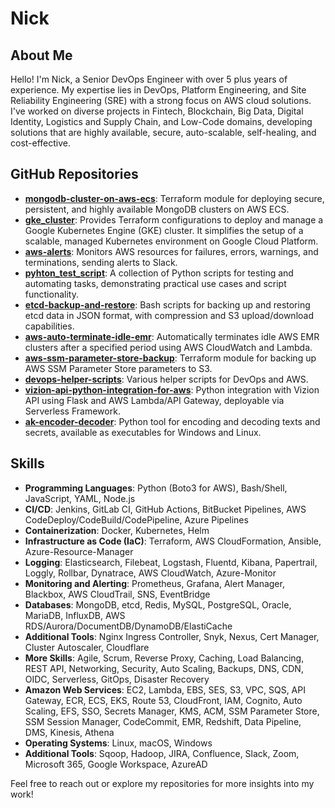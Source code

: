 # Nick

## About Me

Hello! I'm Nick, a Senior DevOps Engineer with over 5 plus years of experience. My expertise lies in DevOps, Platform Engineering, and Site Reliability Engineering (SRE) with a strong focus on AWS cloud solutions. I've worked on diverse projects in Fintech, Blockchain, Big Data, Digital Identity, Logistics and Supply Chain, and Low-Code domains, developing solutions that are highly available, secure, auto-scalable, self-healing, and cost-effective.

## GitHub Repositories

- **[mongodb-cluster-on-aws-ecs](https://github.com/CaptainNick01/mongodb-cluster-on-aws-ecs)**: Terraform module for deploying secure, persistent, and highly available MongoDB clusters on AWS ECS.
- **[gke_cluster](https://github.com/CaptainNick01/gke_cluster)**: Provides Terraform configurations to deploy and manage a Google Kubernetes Engine (GKE) cluster. It simplifies the setup of a scalable, managed Kubernetes environment on Google Cloud Platform.
- **[aws-alerts](https://github.com/CaptainNick01/aws-alerts)**: Monitors AWS resources for failures, errors, warnings, and terminations, sending alerts to Slack.
- **[pyhton_test_script](https://github.com/CaptainNick01/python_test_script)**: A collection of Python scripts for testing and automating tasks, demonstrating practical use cases and script functionality.
- **[etcd-backup-and-restore](https://github.com/CaptainNick01/etcd-backup-and-restore)**: Bash scripts for backing up and restoring etcd data in JSON format, with compression and S3 upload/download capabilities.
- **[aws-auto-terminate-idle-emr](https://github.com/yourusername/aws-auto-terminate-idle-emr)**: Automatically terminates idle AWS EMR clusters after a specified period using AWS CloudWatch and Lambda.
- **[aws-ssm-parameter-store-backup](https://github.com/yourusername/aws-ssm-parameter-store-backup)**: Terraform module for backing up AWS SSM Parameter Store parameters to S3.
- **[devops-helper-scripts](https://github.com/yourusername/devops-helper-scripts)**: Various helper scripts for DevOps and AWS.
- **[vizion-api-python-integration-for-aws](https://github.com/yourusername/vizion-api-python-integration-for-aws)**: Python integration with Vizion API using Flask and AWS Lambda/API Gateway, deployable via Serverless Framework.
- **[ak-encoder-decoder](https://github.com/yourusername/ak-encoder-decoder)**: Python tool for encoding and decoding texts and secrets, available as executables for Windows and Linux.

## Skills

- **Programming Languages**: Python (Boto3 for AWS), Bash/Shell, JavaScript, YAML, Node.js
- **CI/CD**: Jenkins, GitLab CI, GitHub Actions, BitBucket Pipelines, AWS CodeDeploy/CodeBuild/CodePipeline, Azure Pipelines
- **Containerization**: Docker, Kubernetes, Helm
- **Infrastructure as Code (IaC)**: Terraform, AWS CloudFormation, Ansible, Azure-Resource-Manager
- **Logging**: Elasticsearch, Filebeat, Logstash, Fluentd, Kibana, Papertrail, Loggly, Rollbar, Dynatrace, AWS CloudWatch, Azure-Monitor
- **Monitoring and Alerting**: Prometheus, Grafana, Alert Manager, Blackbox, AWS CloudTrail, SNS, EventBridge
- **Databases**: MongoDB, etcd, Redis, MySQL, PostgreSQL, Oracle, MariaDB, InfluxDB, AWS RDS/Aurora/DocumentDB/DynamoDB/ElastiCache
- **Additional Tools**: Nginx Ingress Controller, Snyk, Nexus, Cert Manager, Cluster Autoscaler, Cloudflare
- **More Skills**: Agile, Scrum, Reverse Proxy, Caching, Load Balancing, REST API, Networking, Security, Auto Scaling, Backups, DNS, CDN, OIDC, Serverless, GitOps, Disaster Recovery
- **Amazon Web Services**: EC2, Lambda, EBS, SES, S3, VPC, SQS, API Gateway, ECR, ECS, EKS, Route 53, CloudFront, IAM, Cognito, Auto Scaling, EFS, SSO, Secrets Manager, KMS, ACM, SSM Parameter Store, SSM Session Manager, CodeCommit, EMR, Redshift, Data Pipeline, DMS, Kinesis, Athena
- **Operating Systems**: Linux, macOS, Windows
- **Additional Tools**: Sqoop, Hadoop, JIRA, Confluence, Slack, Zoom, Microsoft 365, Google Workspace, AzureAD

Feel free to reach out or explore my repositories for more insights into my work!

